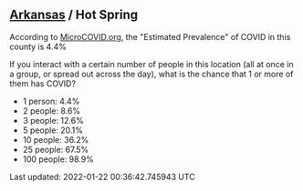 
## [Arkansas](/united-states/arkansas) / Hot Spring

According to [MicroCOVID.org](http://microcovid.org),
the "Estimated Prevalence" of COVID in this county is 4.4%

If you interact with a certain number of people in this location
(all at once in a group, or spread out across the day), what is the chance that
1 or more of them has COVID?

- 1 person: 4.4%
- 2 people: 8.6%
- 3 people: 12.6%
- 5 people: 20.1%
- 10 people: 36.2%
- 25 people: 67.5%
- 100 people: 98.9%

Last updated: 2022-01-22 00:36:42.745943 UTC
